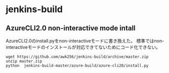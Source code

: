# jenkins-build

## AzureCLI2.0 non-interactive mode intall

AzureCLI2.0のinstall.pyをnon-interactiveモードに書き換えた。
標準ではnon-interactiveモードのインストールが対応できてないためにコード化できない。

```
wget https://github.com/awk256/jenkins-build/archive/master.zip
unzip master.zip
python  jenkins-build-master/azure-build/azure-cli20/install.py
```
